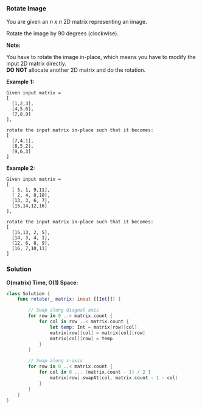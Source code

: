 
### Rotate Image

You are given an *n x n* 2D matrix representing an image.

Rotate the image by 90 degrees (clockwise).

__Note:__

You have to rotate the image in-place, which means you have to modify the input 2D matrix directly.</br> 
__DO NOT__ allocate another 2D matrix and do the rotation.

__Example 1:__
```
Given input matrix = 
[
  [1,2,3],
  [4,5,6],
  [7,8,9]
],

rotate the input matrix in-place such that it becomes:
[
  [7,4,1],
  [8,5,2],
  [9,6,3]
]
```
__Example 2:__
```
Given input matrix =
[
  [ 5, 1, 9,11],
  [ 2, 4, 8,10],
  [13, 3, 6, 7],
  [15,14,12,16]
], 

rotate the input matrix in-place such that it becomes:
[
  [15,13, 2, 5],
  [14, 3, 4, 1],
  [12, 6, 8, 9],
  [16, 7,10,11]
]
```

### Solution
__O(matrix) Time, O(1) Space:__
```Swift
class Solution {
    func rotate(_ matrix: inout [[Int]]) {

        // Swap along diagnal axis
        for row in 0 ..< matrix.count {
            for col in row ..< matrix.count {
                let temp: Int = matrix[row][col]
                matrix[row][col] = matrix[col][row]
                matrix[col][row] = temp
            }
        }

        // Swap along x-axis
        for row in 0 ..< matrix.count {
            for col in 0 ... (matrix.count - 1) / 2 {
                matrix[row].swapAt(col, matrix.count - 1 - col)
            }
        }
    }
}
```
